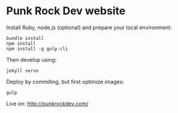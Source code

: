 # Punk Rock Dev website



Install Ruby, node.js (optional) and prepare your local environment:

    bundle install
    npm install
    npm install -g gulp-cli

Then develop using:

    jekyll serve

Deploy by commiting, but first optimize images:

    gulp

Live on: <http://punkrockdev.com/>
